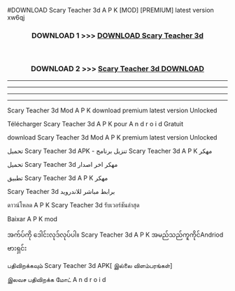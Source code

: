 #DOWNLOAD Scary Teacher 3d  A P K [MOD] [PREMIUM] latest version xw6qj



<div align="center">

<h3>DOWNLOAD 1 >>> <a href="https://teeasianyam.web.app?sq=Scary Teacher 3d ">DOWNLOAD Scary Teacher 3d  </a></h3><br>

<h3>DOWNLOAD 2 >>> <a href="https://teeasianyam.web.app?sq=Scary Teacher 3d  ">Scary Teacher 3d   DOWNLOAD </a></h3>

</div>


----------------------------------------------------------

----------------------------------------------------------

----------------------------------------------------------

----------------------------------------------------------


Scary Teacher 3d   Mod A P K download premium latest version Unlocked

Télécharger Scary Teacher 3d   A P K pour A n d r o i d Gratuit

download Scary Teacher 3d   Mod A P K premium latest version Unlocked

تحميل Scary Teacher 3d   APK - تنزيل برنامج Scary Teacher 3d   A P K مهكر

تحميل Scary Teacher 3d   مهكر اخر اصدار

تطبيق Scary Teacher 3d   A P K مهكر

Scary Teacher 3d   برابط مباشر للاندرويد

ดาวน์โหลด A P K Scary Teacher 3d   รับเวอร์ชันล่าสุด

Baixar A P K mod

အက်ပ်ကို ဒေါင်းလုဒ်လုပ်ပါ။ Scary Teacher 3d   A P K အမည်သည်ကူကိုင်Andriod ဗားရှင်း

பதிவிறக்கவும் Scary Teacher 3d   APK[ இல்லை விளம்பரங்கள்] 
 
இலவச பதிவிறக்க மோட் A n d r o i d



